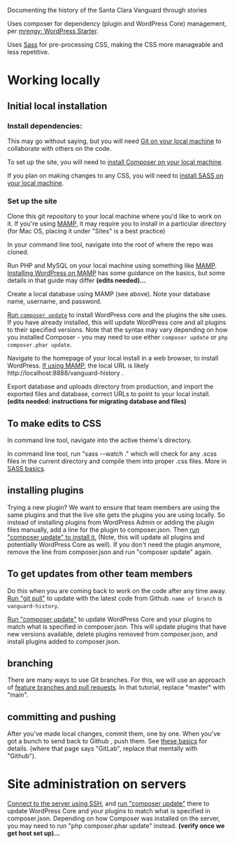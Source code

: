 Documenting the history of the Santa Clara Vanguard through stories

Uses composer for dependency (plugin and WordPress Core) management, per [mrengy: WordPress Starter](https://github.com/mrengy/wordpress-starter).

Uses [Sass](https://sass-lang.com) for pre-processing CSS, making the CSS more manageable and less repetitive.

# Working locally

## Initial local installation

### Install dependencies:

This may go without saying, but you will need [Git on your local machine](https://docs.gitlab.com/ee/gitlab-basics/start-using-git.html#install-git) to collaborate with others on the code.

To set up the site, you will need to [install Composer on your local machine](https://getcomposer.org/doc/00-intro.md).

If you plan on making changes to any CSS, you will need to [install SASS on your local machine](https://sass-lang.com/install).


### Set up the site

Clone this git repository to your local machine where you'd like to work on it. If you're using [MAMP](https://www.mamp.info), it may require you to install in a particular directory (for Mac OS, placing it under "Sites" is a best practice)

In your command line tool, navigate into the root of where the repo was cloned.

Run PHP and MySQL on your local machine using something like [MAMP](https://www.mamp.info). [Installing WordPress on MAMP](https://dvdhunter.trainerup.co/installing-wordpress-on-mamp/) has some guidance on the basics, but some details in that guide may differ **(edits needed)...**

Create a local database using MAMP (see above). Note your database name, username, and password.

<a name="composer-update" href="https://getcomposer.org/doc/01-basic-usage.md#installing-dependencies">Run `composer update`</a> to install WordPress core and the plugins the site uses. If you have already installed, this will update WordPress core and all plugins to their specified versions. Note that the syntax may vary depending on how you installed Composer - you may need to use either `composer update` or `php composer.phar update`.

Navigate to the homepage of your local install in a web browser, to install WordPress. [If using MAMP](https://documentation.mamp.info/en/MAMP-Mac/First-Steps/), the local URL is likely http://localhost:8888/vanguard-history .

Export database and uploads directory from production, and import the exported files and database, correct URLs to point to your local install. **(edits needed: instructions for migrating database and files)**


## To make edits to CSS

In command line tool, navigate into the active theme's directory.

In command line tool, run "sass --watch ." which will check for any .scss files in the current directory and compile them into proper .css files. More in [SASS basics](https://sass-lang.com/guide#topic-1).

## installing plugins
Trying a new plugin? We want to ensure that team members are using the same plugins and that the live site gets the plugins you are using locally. So instead of installing plugins from WordPress Admin or adding the plugin files manually, add a line for the plugin to composer.json. Then <a href="#composer-update">run "composer update" to install it.</a> (Note, this will update all plugins and potentially WordPress Core as well). If you don't need the plugin anymore, remove the line from composer.json and run "composer update" again.

## To get updates from other team members

Do this when you are coming back to work on the code after any time away. [Run "git pull"](https://docs.gitlab.com/ee/gitlab-basics/start-using-git.html#download-the-latest-changes-in-the-project) to update with the latest code from Github. `name of branch` is `vanguard-history`.

<a href="#composer-update">Run "composer update"</a> to update WordPress Core and your plugins to match what is specified in composer.json. This will update plugins that have new versions available, delete plugins removed from composer.json, and install plugins added to composer.json.

## branching

There are many ways to use Git branches. For this, we will use an approach of <a href="https://gist.github.com/vlandham/3b2b79c40bc7353ae95a">feature branches and pull requests</a>. In that tutorial, replace "master" with "main".

## committing and pushing
After you've made local changes, commit them, one by one. When you've got a bunch to send back to Github , push them. See [these basics](https://docs.gitlab.com/ee/gitlab-basics/start-using-git.html#add-and-commit-local-changes) for details. (where that page says "GitLab", replace that mentally with "Github").



# Site administration on servers
[Connect to the server using SSH](https://wpengine.com/support/ssh-gateway/), and <a href="#composer-update">run "composer update"</a> there to update WordPress Core and your plugins to match what is specified in composer.json. Depending on how Composer was installed on the server, you may need to run "php composer.phar update" instead. **(verify once we get host set up)...**
